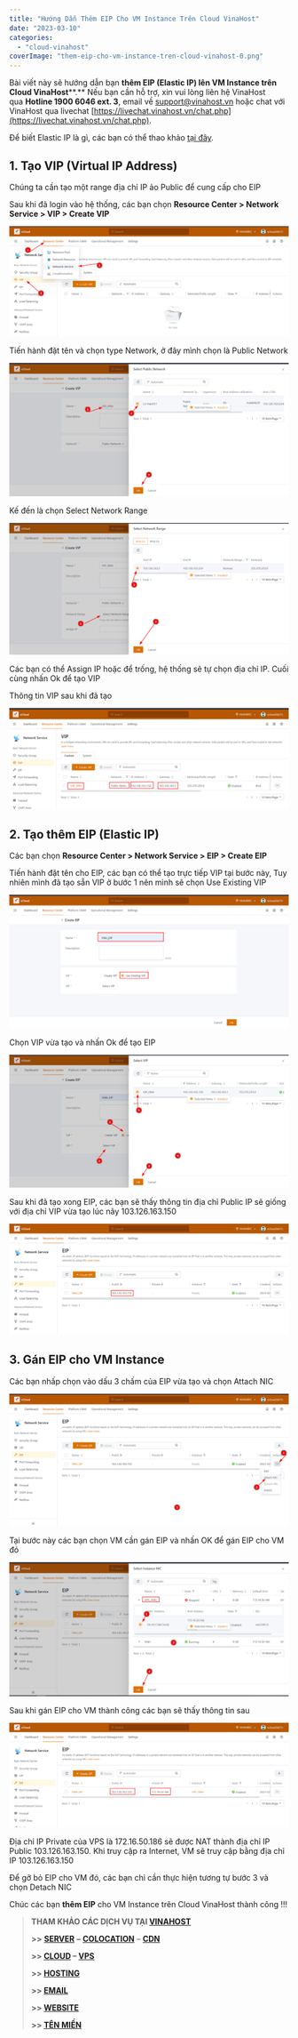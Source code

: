 ```yaml
---
title: "Hướng Dẫn Thêm EIP Cho VM Instance Trên Cloud VinaHost"
date: "2023-03-10"
categories: 
  - "cloud-vinahost"
coverImage: "them-eip-cho-vm-instance-tren-cloud-vinahost-0.png"
---
```


Bài viết này sẽ hướng dẫn bạn **thêm EIP (Elastic IP) lên VM Instance trên Cloud VinaHost****.** Nếu bạn cần hỗ trợ, xin vui lòng liên hệ VinaHost qua **Hotline 1900 6046 ext. 3**, email về [support@vinahost.vn](mailto:support@vinahost.vn) hoặc chat với VinaHost qua livechat [https://livechat.vinahost.vn/chat.php](https://livechat.vinahost.vn/chat.php).

Để biết Elastic IP là gì, các bạn có thể thao khảo [tại đây](https://vinahost.vn/elastic-ip-address/).

## 1\. Tạo VIP (Virtual IP Address)

Chúng ta cần tạo một range địa chỉ IP ảo Public để cung cấp cho EIP

Sau khi đã login vào hệ thống, các bạn chọn **Resource Center > Network Service > VIP > Create VIP**

![](images/them-eip-cho-vm-instance-tren-cloud-vinahost-1.png)

Tiến hành đặt tên và chọn type Network, ở đây mình chọn là Public Network

![](images/them-eip-cho-vm-instance-tren-cloud-vinahost-2.png)

Kế đến là chọn Select Network Range

![](images/them-eip-cho-vm-instance-tren-cloud-vinahost-3.png)

Các bạn có thể Assign IP hoặc để trống, hệ thống sẽ tự chọn địa chỉ IP. Cuối cùng nhấn Ok để tạo VIP

Thông tin VIP sau khi đã tạo

![](images/them-eip-cho-vm-instance-tren-cloud-vinahost-4.png)

## 2\. Tạo thêm EIP (**Elastic IP)**

Các bạn chọn **Resource Center > Network Service > EIP > Create EIP**

Tiến hành đặt tên cho EIP, các bạn có thể tạo trực tiếp VIP tại bước này, Tuy nhiên mình đã tạo sẵn VIP ở bước 1 nên mình sẽ chọn Use Existing VIP

![](images/them-eip-cho-vm-instance-tren-cloud-vinahost-5.png)

Chọn VIP vừa tạo và nhấn Ok để tạo EIP

![](images/them-eip-cho-vm-instance-tren-cloud-vinahost-6.png)

Sau khi đã tạo xong EIP, các bạn sẽ thấy thông tin địa chỉ Public IP sẽ giống với địa chỉ VIP vừa tạo lúc nãy 103.126.163.150

![](images/them-eip-cho-vm-instance-tren-cloud-vinahost-7.png)

## 3\. Gán EIP cho VM Instance

Các bạn nhấp chọn vào dấu 3 chấm của EIP vừa tạo và chọn Attach NIC

![](images/them-eip-cho-vm-instance-tren-cloud-vinahost-8.png)

Tại bước này các bạn chọn VM cần gán EIP và nhấn OK để gán EIP cho VM đó

![](images/them-eip-cho-vm-instance-tren-cloud-vinahost-9.png)

Sau khi gán EIP cho VM thành công các bạn sẽ thấy thông tin sau

![Thêm EIP](images/them-eip-cho-vm-instance-tren-cloud-vinahost-10.png)

Địa chỉ IP Private của VPS là 172.16.50.186 sẽ được NAT thành địa chỉ IP Public 103.126.163.150. Khi truy cập ra Internet, VM sẽ truy cập bằng địa chỉ IP 103.126.163.150

Để gỡ bỏ EIP cho VM đó, các bạn chỉ cần thực hiện tương tự bước 3 và chọn Detach NIC

Chúc các bạn **thêm EIP** cho VM Instance trên Cloud VinaHost thành công !!!

> **THAM KHẢO CÁC DỊCH VỤ TẠI [VINAHOST](https://vinahost.vn/)**
> 
> **\>>** [**SERVER**](https://vinahost.vn/thue-may-chu-rieng/) **–** [**COLOCATION**](https://vinahost.vn/colocation.html) – [**CDN**](https://vinahost.vn/dich-vu-cdn-chuyen-nghiep)
> 
> **\>> [CLOUD](https://vinahost.vn/cloud-server-gia-re/) – [VPS](https://vinahost.vn/vps-ssd-chuyen-nghiep/)**
> 
> **\>> [HOSTING](https://vinahost.vn/wordpress-hosting)**
> 
> **\>> [EMAIL](https://vinahost.vn/email-hosting)**
> 
> **\>> [WEBSITE](http://vinawebsite.vn/)**
> 
> **\>> [TÊN MIỀN](https://vinahost.vn/ten-mien-gia-re/)**
